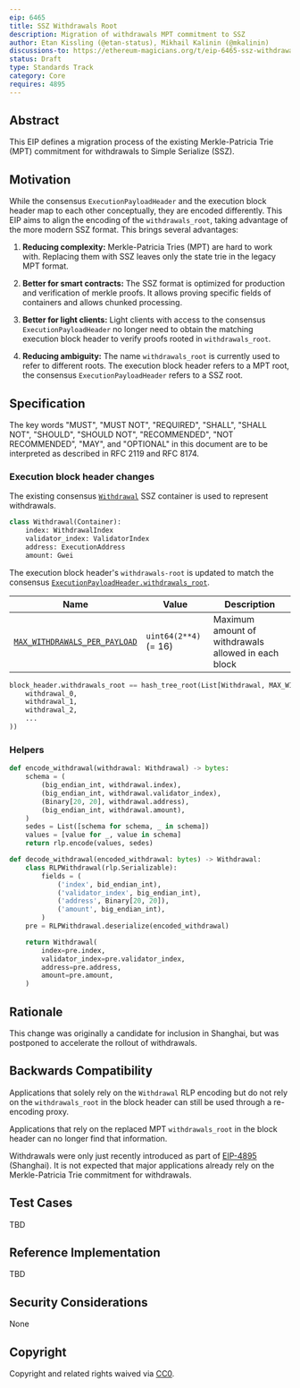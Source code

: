 ```yaml
---
eip: 6465
title: SSZ Withdrawals Root
description: Migration of withdrawals MPT commitment to SSZ
author: Etan Kissling (@etan-status), Mikhail Kalinin (@mkalinin)
discussions-to: https://ethereum-magicians.org/t/eip-6465-ssz-withdrawals-root/12883
status: Draft
type: Standards Track
category: Core
requires: 4895
---
```


## Abstract

This EIP defines a migration process of the existing Merkle-Patricia Trie (MPT) commitment for withdrawals to Simple Serialize (SSZ).

## Motivation

While the consensus `ExecutionPayloadHeader` and the execution block header map to each other conceptually, they are encoded differently. This EIP aims to align the encoding of the `withdrawals_root`, taking advantage of the more modern SSZ format. This brings several advantages:

1. **Reducing complexity:** Merkle-Patricia Tries (MPT) are hard to work with. Replacing them with SSZ leaves only the state trie in the legacy MPT format.

2. **Better for smart contracts:** The SSZ format is optimized for production and verification of merkle proofs. It allows proving specific fields of containers and allows chunked processing.

3. **Better for light clients:** Light clients with access to the consensus `ExecutionPayloadHeader` no longer need to obtain the matching execution block header to verify proofs rooted in `withdrawals_root`.

4. **Reducing ambiguity:** The name `withdrawals_root` is currently used to refer to different roots. The execution block header refers to a MPT root, the consensus `ExecutionPayloadHeader` refers to a SSZ root.

## Specification

The key words "MUST", "MUST NOT", "REQUIRED", "SHALL", "SHALL NOT", "SHOULD", "SHOULD NOT", "RECOMMENDED", "NOT RECOMMENDED", "MAY", and "OPTIONAL" in this document are to be interpreted as described in RFC 2119 and RFC 8174.

### Execution block header changes

The existing consensus [`Withdrawal`](https://github.com/ethereum/consensus-specs/blob/67c2f9ee9eb562f7cc02b2ff90d92c56137944e1/specs/capella/beacon-chain.md#withdrawal) SSZ container is used to represent withdrawals.

```python
class Withdrawal(Container):
    index: WithdrawalIndex
    validator_index: ValidatorIndex
    address: ExecutionAddress
    amount: Gwei
```

The execution block header's `withdrawals-root` is updated to match the consensus [`ExecutionPayloadHeader.withdrawals_root`](https://github.com/ethereum/consensus-specs/blob/67c2f9ee9eb562f7cc02b2ff90d92c56137944e1/specs/capella/beacon-chain.md#executionpayloadheader).

| Name | Value | Description |
| - | - | - |
| [`MAX_WITHDRAWALS_PER_PAYLOAD`](https://github.com/ethereum/consensus-specs/blob/67c2f9ee9eb562f7cc02b2ff90d92c56137944e1/specs/capella/beacon-chain.md#execution) | `uint64(2**4)` (= 16) | Maximum amount of withdrawals allowed in each block |

```python
block_header.withdrawals_root == hash_tree_root(List[Withdrawal, MAX_WITHDRAWALS_PER_PAYLOAD](
    withdrawal_0,
    withdrawal_1,
    withdrawal_2,
    ...
))
```

### Helpers

```python
def encode_withdrawal(withdrawal: Withdrawal) -> bytes:
    schema = (
        (big_endian_int, withdrawal.index),
        (big_endian_int, withdrawal.validator_index),
        (Binary[20, 20], withdrawal.address),
        (big_endian_int, withdrawal.amount),
    )
    sedes = List([schema for schema, _ in schema])
    values = [value for _, value in schema]
    return rlp.encode(values, sedes)
```

```python
def decode_withdrawal(encoded_withdrawal: bytes) -> Withdrawal:
    class RLPWithdrawal(rlp.Serializable):
        fields = (
            ('index', bid_endian_int),
            ('validator_index', big_endian_int),
            ('address', Binary[20, 20]),
            ('amount', big_endian_int),
        )
    pre = RLPWithdrawal.deserialize(encoded_withdrawal)

    return Withdrawal(
        index=pre.index,
        validator_index=pre.validator_index,
        address=pre.address,
        amount=pre.amount,
    )
```

## Rationale

This change was originally a candidate for inclusion in Shanghai, but was postponed to accelerate the rollout of withdrawals.

## Backwards Compatibility

Applications that solely rely on the `Withdrawal` RLP encoding but do not rely on the `withdrawals_root` in the block header can still be used through a re-encoding proxy.

Applications that rely on the replaced MPT `withdrawals_root` in the block header can no longer find that information.

Withdrawals were only just recently introduced as part of [EIP-4895](./eip-4895.md) (Shanghai). It is not expected that major applications already rely on the Merkle-Patricia Trie commitment for withdrawals.

## Test Cases

TBD

## Reference Implementation

TBD

## Security Considerations

None

## Copyright

Copyright and related rights waived via [CC0](../LICENSE.md).
